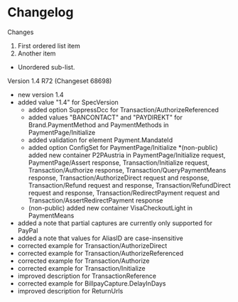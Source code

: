 # Changelog

Changes

1. First ordered list item
2. Another item
  * Unordered sub-list. 

Version 1.4 R72 (Changeset 68698)

* new version 1.4
* added value "1.4" for SpecVersion
  * added option SuppressDcc for Transaction/AuthorizeReferenced
  * added values "BANCONTACT" and "PAYDIREKT" for Brand.PaymentMethod and PaymentMethods in PaymentPage/Initialize
  * added validation for element Payment.MandateId
  * added option ConfigSet for PaymentPage/Initialize
  *(non-public) added new container P2PAustria in PaymentPage/Initialize request, PaymentPage/Assert response, Transaction/Initialize request, Transaction/Authorize response, Transaction/QueryPaymentMeans response, Transaction/AuthorizeDirect request and response, Transaction/Refund request and response, Transaction/RefundDirect request and response, Transaction/RedirectPayment request and Transaction/AssertRedirectPayment response
  * (non-public) added new container VisaCheckoutLight in PaymentMeans
* added a note that partial captures are currently only supported for PayPal
* added a note that values for AliasID are case-insensitive
* corrected example for Transaction/AuthorizeDirect
* corrected example for Transaction/AuthorizeReferenced
* corrected example for Transaction/Authorize
* corrected example for Transaction/Initialize
* improved description for TransactionReference
* corrected example for BillpayCapture.DelayInDays
* improved description for ReturnUrls
